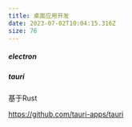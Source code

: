 ```yaml
---
title: 桌面应用开发
date: 2023-07-02T10:04:15.316Z
size: 76
---
```

##### electron

##### tauri

基于Rust

https://github.com/tauri-apps/tauri
